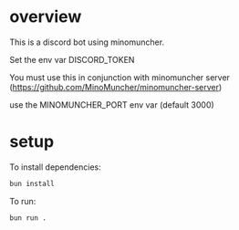 # overview

This is a discord bot using minomuncher.

Set the env var DISCORD_TOKEN

You must use this in conjunction with minomuncher server (https://github.com/MinoMuncher/minomuncher-server)

use the MINOMUNCHER_PORT env var (default 3000)

# setup
To install dependencies:

```bash
bun install
```

To run:

```bash
bun run .
```